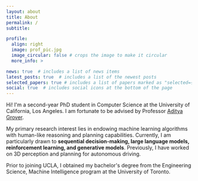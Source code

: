 ```yaml
---
layout: about
title: About
permalink: /
subtitle: 

profile:
  align: right
  image: prof_pic.jpg
  image_circular: false # crops the image to make it circular
  more_info: >

news: true  # includes a list of news items
latest_posts: true  # includes a list of the newest posts
selected_papers: true # includes a list of papers marked as "selected={true}"
social: true  # includes social icons at the bottom of the page
---
```


Hi! I'm a second-year PhD student in Computer Science at the University of California, Los Angeles. I am fortunate to be advised by Professor [Aditya Grover](https://aditya-grover.github.io/).

My primary research interest lies in endowing machine learning algorithms with human-like reasoning and planning capabilities. Currently, I am particularly drawn to **sequential decision-making, large language models, reinforcement learning, and generative models**. Previously, I have worked on 3D perception and planning for autonomous driving.

Prior to joining UCLA, I obtained my bachelor's degree from the Engineering Science, Machine Intelligence program at the University of Toronto.